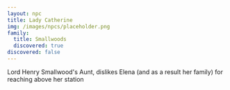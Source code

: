 ```yaml
---
layout: npc
title: Lady Catherine
img: /images/npcs/placeholder.png
family:
  title: Smallwoods
  discovered: true
discovered: false
---
```

Lord Henry Smallwood's Aunt, dislikes Elena (and as a result her family) for reaching above her station
